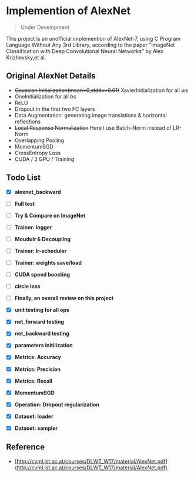 # Implemention of AlexNet

> Under Development 

This project is an unofficial implemention of AlexNet-7, using C Program Language Without Any 3rd Library, according to the paper "ImageNet Classification with Deep Convolutional Neural Networks" by Alex Krizhevsky,et al.

## Original AlexNet Details

- ~~Gaussian Initialization(mean=0,stddv=0.01)~~ XavierInitialization for all $w$s
- OneInitialization for all $b$s
- ReLU
- Dropout in the first two FC layers
- Data Augmentation: generating image translations & horizontal reflections
- ~~Local Response Normalization~~ Here I use Batch-Norm instead of LR-Norm
- Overlapping Pooling
- MomentumSGD
- CrossEntropy Loss
- CUDA / 2 GPU / Training

## Todo List

- [x]  **alexnet_backward**

- [ ]  **Full test**

- [ ]  **Try & Compare on ImageNet**
 
- [ ]  **Trainer: logger**

- [ ]  **Moudulr & Decoupling**

- [ ]  **Trainer: lr-scheduler** 
  
- [ ]  **Trainer: weights save/load**

- [ ]  **CUDA speed boosting**

- [ ]  **circle loss**

- [ ]  **Finally, an overall review on this project**

- [x]  **unit testing for all ops**

- [x]  **net_forward testing**

- [x]  **net_backward testing**

- [x]  **parameters initilization**

- [x]  **Metrics: Accuracy**

- [x]  **Metrics: Precision**

- [x]  **Metrics: Recall**

- [x]  **MomentumSGD**

- [x]  **Operation: Dropout regularization**

- [x]  **Dataset: loader**

- [x]  **Dataset: sampler**

## Reference

- [http://cvml.ist.ac.at/courses/DLWT_W17/material/AlexNet.pdf](http://cvml.ist.ac.at/courses/DLWT_W17/material/AlexNet.pdf)
